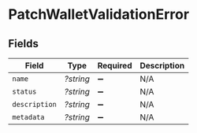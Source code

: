 # PatchWalletValidationError


## Fields

| Field              | Type               | Required           | Description        |
| ------------------ | ------------------ | ------------------ | ------------------ |
| `name`             | *?string*          | :heavy_minus_sign: | N/A                |
| `status`           | *?string*          | :heavy_minus_sign: | N/A                |
| `description`      | *?string*          | :heavy_minus_sign: | N/A                |
| `metadata`         | *?string*          | :heavy_minus_sign: | N/A                |
